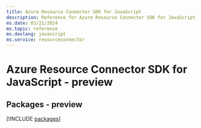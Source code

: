 ```yaml
---
title: Azure Resource Connector SDK for JavaScript
description: Reference for Azure Resource Connector SDK for JavaScript
ms.date: 03/21/2024
ms.topic: reference
ms.devlang: javascript
ms.service: resourceconnector
---
```

# Azure Resource Connector SDK for JavaScript - preview
## Packages - preview
[!INCLUDE [packages](resource-connector-index.md)]